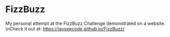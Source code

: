 # FizzBuzz
My personal attempt at the FizzBuzz Challenge demonstrated on a website.
\nCheck it out at: https://jayseecode.github.io/FizzBuzz/
